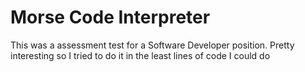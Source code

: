 # Morse Code Interpreter

This was a assessment test for a Software Developer position.
Pretty interesting so I tried to do it in the least lines of code I could do
